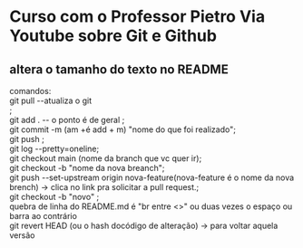 # Curso com o Professor Pietro Via Youtube sobre Git e Github
## altera o tamanho do texto no README
comandos:  
git pull  --atualiza o git<br>;  
git add .  -- o ponto é de geral ;   
git commit -m (am +é add + m) "nome do que foi realizado";    
git push ;    
git log --pretty=oneline;    
git checkout main (nome da branch que vc quer ir);    
git checkout -b "nome da nova breanch";  
git push --set-upstream origin nova-feature(nova-feature é o nome da nova brench) -> clica no link pra solicitar a pull request.;  
git checkout -b "novo" ;  
quebra de linha do README.md é "br entre <>" ou duas vezes o espaço ou barra ao contrário  
git revert HEAD (ou o hash docódigo de alteração) -> para voltar aquela versão  

